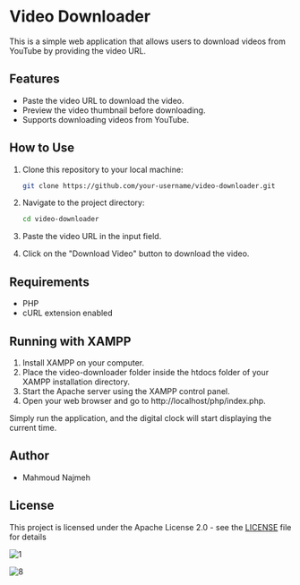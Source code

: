 # Video Downloader

This is a simple web application that allows users to download videos from YouTube by providing the video URL.

## Features

- Paste the video URL to download the video.
- Preview the video thumbnail before downloading.
- Supports downloading videos from YouTube.

## How to Use

1. Clone this repository to your local machine:

   ```bash
   git clone https://github.com/your-username/video-downloader.git


2. Navigate to the project directory:

    ```bash
    cd video-downloader

3. Paste the video URL in the input field.
4. Click on the "Download Video" button to download the video.

## Requirements
- PHP
- cURL extension enabled

## Running with XAMPP
1. Install XAMPP on your computer.
2. Place the video-downloader folder inside the htdocs folder of your XAMPP installation directory.
3. Start the Apache server using the XAMPP control panel.
4. Open your web browser and go to http://localhost/php/index.php.

Simply run the application, and the digital clock will start displaying the current time.

## Author

- Mahmoud Najmeh

## License

This project is licensed under the Apache License 2.0 - see the [LICENSE](LICENSE) file for details


![1](https://github.com/MN10101/PHP/assets/78208459/4575ed14-100a-4ebb-9799-8f739918507d)

![8](https://github.com/MN10101/PHP/assets/78208459/9f9b00ab-5f0c-4953-bdd3-26f17dcb841d)

